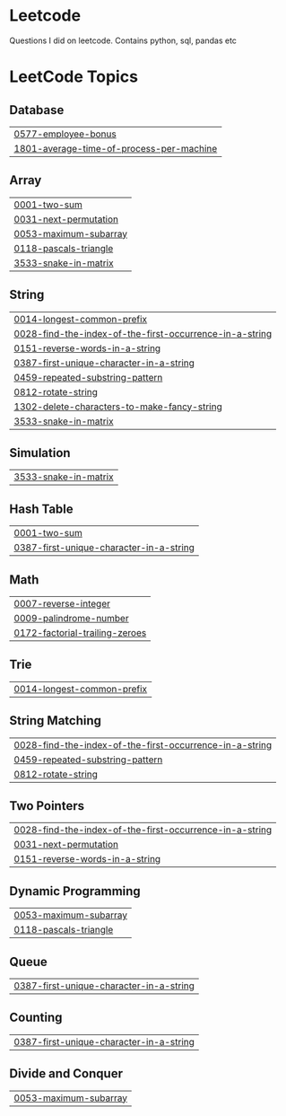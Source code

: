 # Leetcode
Questions I did on leetcode. Contains python, sql, pandas etc

<!---LeetCode Topics Start-->
# LeetCode Topics
## Database
|  |
| ------- |
| [0577-employee-bonus](https://github.com/Suryanarayanang98/Leetcode/tree/master/0577-employee-bonus) |
| [1801-average-time-of-process-per-machine](https://github.com/Suryanarayanang98/Leetcode/tree/master/1801-average-time-of-process-per-machine) |
## Array
|  |
| ------- |
| [0001-two-sum](https://github.com/Suryanarayanang98/Leetcode/tree/master/0001-two-sum) |
| [0031-next-permutation](https://github.com/Suryanarayanang98/Leetcode/tree/master/0031-next-permutation) |
| [0053-maximum-subarray](https://github.com/Suryanarayanang98/Leetcode/tree/master/0053-maximum-subarray) |
| [0118-pascals-triangle](https://github.com/Suryanarayanang98/Leetcode/tree/master/0118-pascals-triangle) |
| [3533-snake-in-matrix](https://github.com/Suryanarayanang98/Leetcode/tree/master/3533-snake-in-matrix) |
## String
|  |
| ------- |
| [0014-longest-common-prefix](https://github.com/Suryanarayanang98/Leetcode/tree/master/0014-longest-common-prefix) |
| [0028-find-the-index-of-the-first-occurrence-in-a-string](https://github.com/Suryanarayanang98/Leetcode/tree/master/0028-find-the-index-of-the-first-occurrence-in-a-string) |
| [0151-reverse-words-in-a-string](https://github.com/Suryanarayanang98/Leetcode/tree/master/0151-reverse-words-in-a-string) |
| [0387-first-unique-character-in-a-string](https://github.com/Suryanarayanang98/Leetcode/tree/master/0387-first-unique-character-in-a-string) |
| [0459-repeated-substring-pattern](https://github.com/Suryanarayanang98/Leetcode/tree/master/0459-repeated-substring-pattern) |
| [0812-rotate-string](https://github.com/Suryanarayanang98/Leetcode/tree/master/0812-rotate-string) |
| [1302-delete-characters-to-make-fancy-string](https://github.com/Suryanarayanang98/Leetcode/tree/master/1302-delete-characters-to-make-fancy-string) |
| [3533-snake-in-matrix](https://github.com/Suryanarayanang98/Leetcode/tree/master/3533-snake-in-matrix) |
## Simulation
|  |
| ------- |
| [3533-snake-in-matrix](https://github.com/Suryanarayanang98/Leetcode/tree/master/3533-snake-in-matrix) |
## Hash Table
|  |
| ------- |
| [0001-two-sum](https://github.com/Suryanarayanang98/Leetcode/tree/master/0001-two-sum) |
| [0387-first-unique-character-in-a-string](https://github.com/Suryanarayanang98/Leetcode/tree/master/0387-first-unique-character-in-a-string) |
## Math
|  |
| ------- |
| [0007-reverse-integer](https://github.com/Suryanarayanang98/Leetcode/tree/master/0007-reverse-integer) |
| [0009-palindrome-number](https://github.com/Suryanarayanang98/Leetcode/tree/master/0009-palindrome-number) |
| [0172-factorial-trailing-zeroes](https://github.com/Suryanarayanang98/Leetcode/tree/master/0172-factorial-trailing-zeroes) |
## Trie
|  |
| ------- |
| [0014-longest-common-prefix](https://github.com/Suryanarayanang98/Leetcode/tree/master/0014-longest-common-prefix) |
## String Matching
|  |
| ------- |
| [0028-find-the-index-of-the-first-occurrence-in-a-string](https://github.com/Suryanarayanang98/Leetcode/tree/master/0028-find-the-index-of-the-first-occurrence-in-a-string) |
| [0459-repeated-substring-pattern](https://github.com/Suryanarayanang98/Leetcode/tree/master/0459-repeated-substring-pattern) |
| [0812-rotate-string](https://github.com/Suryanarayanang98/Leetcode/tree/master/0812-rotate-string) |
## Two Pointers
|  |
| ------- |
| [0028-find-the-index-of-the-first-occurrence-in-a-string](https://github.com/Suryanarayanang98/Leetcode/tree/master/0028-find-the-index-of-the-first-occurrence-in-a-string) |
| [0031-next-permutation](https://github.com/Suryanarayanang98/Leetcode/tree/master/0031-next-permutation) |
| [0151-reverse-words-in-a-string](https://github.com/Suryanarayanang98/Leetcode/tree/master/0151-reverse-words-in-a-string) |
## Dynamic Programming
|  |
| ------- |
| [0053-maximum-subarray](https://github.com/Suryanarayanang98/Leetcode/tree/master/0053-maximum-subarray) |
| [0118-pascals-triangle](https://github.com/Suryanarayanang98/Leetcode/tree/master/0118-pascals-triangle) |
## Queue
|  |
| ------- |
| [0387-first-unique-character-in-a-string](https://github.com/Suryanarayanang98/Leetcode/tree/master/0387-first-unique-character-in-a-string) |
## Counting
|  |
| ------- |
| [0387-first-unique-character-in-a-string](https://github.com/Suryanarayanang98/Leetcode/tree/master/0387-first-unique-character-in-a-string) |
## Divide and Conquer
|  |
| ------- |
| [0053-maximum-subarray](https://github.com/Suryanarayanang98/Leetcode/tree/master/0053-maximum-subarray) |
<!---LeetCode Topics End-->